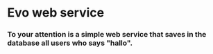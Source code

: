 # Evo web service
### To your attention is a simple web service that saves in the database all users who says "hallo".
